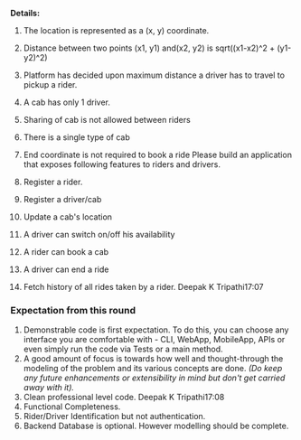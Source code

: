 **Details:**

1. The location is represented as a (x, y) coordinate.
2. Distance between two points (x1, y1) and(x2, y2) is  sqrt((x1-x2)^2 + (y1-y2)^2)
3. Platform has decided upon maximum distance a driver has to travel to pickup a rider.
4. A cab has only 1 driver.
5. Sharing of cab is not allowed between riders
6. There is a single type of cab
7. End coordinate is not required to book a ride
Please build an application that exposes following features to riders and drivers.

1. Register a rider.
2. Register a driver/cab
3. Update a cab's location
4. A driver can switch on/off his availability
5. A rider can book a cab
6. A driver can end a ride
7. Fetch history of all rides taken by a rider.
Deepak K Tripathi17:07
### Expectation from this round

1. Demonstrable code is first expectation. To do this, you can choose any interface you are comfortable with - CLI, WebApp, MobileApp, APIs or even simply run the code via Tests or a main method.
2. A good amount of focus is towards how well and thought-through the modeling of the problem and its various concepts are done. *(Do keep any future enhancements or extensibility in mind but don't get carried away with it).*
3. Clean professional level code.
Deepak K Tripathi17:08
4. Functional Completeness.
5. Rider/Driver Identification but not authentication.
6. Backend Database is optional. However modelling should be complete.